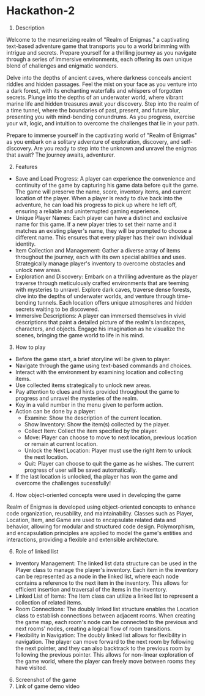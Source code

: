 # Hackathon-2
1. Description
   
Welcome to the mesmerizing realm of "Realm of Enigmas," a captivating text-based adventure game that transports you to a world brimming with intrigue and secrets. Prepare yourself for a thrilling journey as you navigate through a series of immersive environments, each offering its own unique blend of challenges and enigmatic wonders.

Delve into the depths of ancient caves, where darkness conceals ancient riddles and hidden passages. Feel the mist on your face as you venture into a dark forest, with its enchanting waterfalls and whispers of forgotten secrets. Plunge into the depths of an underwater world, where vibrant marine life and hidden treasures await your discovery. Step into the realm of a time tunnel, where the boundaries of past, present, and future blur, presenting you with mind-bending conundrums. As you progress, exercise your wit, logic, and intuition to overcome the challenges that lie in your path. 

Prepare to immerse yourself in the captivating world of "Realm of Enigmas" as you embark on a solitary adventure of exploration, discovery, and self-discovery. Are you ready to step into the unknown and unravel the enigmas that await? The journey awaits, adventurer.

2. Features
- Save and Load Progress: A player can experience the convenience and continuity of the game by capturing his game data before quit the game. The game will preserve the name, score, inventory items, and current location of the player. When a player is ready to dive back into the adventure, he can load his progress to pick up where he left off, ensuring a reliable and uninterrupted gaming experience.
- Unique Player Names: Each player can have a distinct and exclusive name for this game. If a new player tries to set their name and it matches an existing player's name, they will be prompted to choose a different name. This ensures that every player has their own individual identity. 
- Item Collection and Management: Gather a diverse array of items throughout the journey, each with its own special abilities and uses. Strategically manage player's inventory to overcome obstacles and unlock new areas.
- Exploration and Discovery: Embark on a thrilling adventure as the player traverse through meticulously crafted environments that are teeming with mysteries to unravel. Explore dark caves, traverse dense forests, dive into the depths of underwater worlds, and venture through time-bending tunnels. Each location offers unique atmospheres and hidden secrets waiting to be discovered.
- Immersive Descriptions: A player can immersed themselves in vivid descriptions that paint a detailed picture of the realm's landscapes, characters, and objects. Engage his imagination as he visualize the scenes, bringing the game world to life in his mind.

3. How to play
- Before the game start, a brief storyline will be given to player.
- Navigate through the game using text-based commands and choices.
- Interact with the environment by examining location and collecting items.
- Use collected items strategically to unlock new areas.
- Pay attention to clues and hints provided throughout the game to progress and unravel the mysteries of the realm.
- Key in a valid number in the menu given to perform action.
- Action can be done by a player:
   - Examine: Show the description of the current location.
   - Show Inventory: Show the item(s) collected by the player.
   - Collect Item: Collect the item specified by the player.
   - Move: Player can choose to move to next location, previous location or remain at current location.
   - Unlock the Next Location: Player must use the right item to unlock the next location.
   - Quit: Player can choose to quit the game as he wishes. The current progress of user will be saved automatically.
- If the last location is unlocked, tha player has won the game and overcome the challenges sucessfully!

4. How object-oriented concepts were used in developing the game
   
Realm of Enigmas is developed using object-oriented concepts to enhance code organization, reusability, and maintainability. Classes such as Player, Location, Item, and Game are used to encapsulate related data and behavior, allowing for modular and structured code design. Polymorphism, and encapsulation principles are applied to model the game's entities and interactions, providing a flexible and extensible architecture.

6. Role of linked list
- Inventory Management: The linked list data structure can be used in the Player class to manage the player's inventory. Each item in the inventory can be represented as a node in the linked list, where each node contains a reference to the next item in the inventory. This allows for efficient insertion and traversal of the items in the inventory.
- Linked List of Items: The Item class can utilize a linked list to represent a collection of related items.
- Room Connections: The doubly linked list structure enables the Location class to establish connections between adjacent rooms. When creating the game map, each room's node can be connected to the previous and next rooms' nodes, creating a logical flow of room transitions.
- Flexibility in Navigation: The doubly linked list allows for flexibility in navigation. The player can move forward to the next room by following the next pointer, and they can also backtrack to the previous room by following the previous pointer. This allows for non-linear exploration of the game world, where the player can freely move between rooms they have visited.

6. Screenshot of the game
7. Link of game demo video

